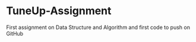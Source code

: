 # TuneUp-Assignment
First assignment on Data Structure and Algorithm and first code to push on GitHub

